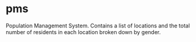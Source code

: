 # pms
Population Management System.  Contains a list of locations and the total number of residents in each location broken down by gender.
